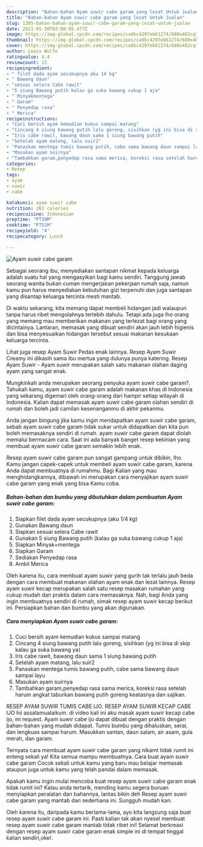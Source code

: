 ```yaml
---
description: "Bahan-bahan Ayam suwir cabe garam yang lezat Untuk Jualan"
title: "Bahan-bahan Ayam suwir cabe garam yang lezat Untuk Jualan"
slug: 1305-bahan-bahan-ayam-suwir-cabe-garam-yang-lezat-untuk-jualan
date: 2021-05-30T02:08:05.477Z
image: https://img-global.cpcdn.com/recipes/cadbc4297eb61274/680x482cq70/ayam-suwir-cabe-garam-foto-resep-utama.jpg
thumbnail: https://img-global.cpcdn.com/recipes/cadbc4297eb61274/680x482cq70/ayam-suwir-cabe-garam-foto-resep-utama.jpg
cover: https://img-global.cpcdn.com/recipes/cadbc4297eb61274/680x482cq70/ayam-suwir-cabe-garam-foto-resep-utama.jpg
author: Lewis Wolfe
ratingvalue: 4.4
reviewcount: 15
recipeingredient:
- " filet dada ayam secukupnya aku 14 kg"
- " Bawang daun"
- "sesuai selera Cabe rawit"
- "5 siung Bawang putih kalau ga suka bawang cukup 1 aja"
- " Minyakmentega"
- " Garam"
- " Penyedap rasa"
- " Merica"
recipeinstructions:
- "Cuci bersih ayam kemudian kukus sampai matang"
- "Cincang 4 siung bawang putih lalu goreng, sisihkan (yg ini bisa di skip kalau ga suka bawang ya)"
- "Iris cabe rawit, bawang daun sama 1 siung bawang putih"
- "Setelah ayam matang, lalu suir2"
- "Panaskan mentega tumis bawang putih, cabe sama bawang daun sampai layu"
- "Masukan ayam suirnya"
- "Tambahkan garam,penyedap rasa sama merica, koreksi rasa setelah harum angkat taburkan bawang putih goreng keatasnya dan sajikan."
categories:
- Resep
tags:
- ayam
- suwir
- cabe

katakunci: ayam suwir cabe 
nutrition: 263 calories
recipecuisine: Indonesian
preptime: "PT38M"
cooktime: "PT51M"
recipeyield: "4"
recipecategory: Lunch

---
```



![Ayam suwir cabe garam](https://img-global.cpcdn.com/recipes/cadbc4297eb61274/680x482cq70/ayam-suwir-cabe-garam-foto-resep-utama.jpg)

Sebagai seorang ibu, menyediakan santapan nikmat kepada keluarga adalah suatu hal yang mengasyikan bagi kamu sendiri. Tanggung jawab seorang  wanita bukan cuman mengerjakan pekerjaan rumah saja, namun kamu pun harus menyediakan kebutuhan gizi terpenuhi dan juga santapan yang disantap keluarga tercinta mesti mantab.

Di waktu  sekarang, kita memang dapat membeli hidangan jadi walaupun tanpa harus ribet mengolahnya terlebih dahulu. Tetapi ada juga lho orang yang memang mau memberikan makanan yang terlezat bagi orang yang dicintainya. Lantaran, memasak yang dibuat sendiri akan jauh lebih higienis dan bisa menyesuaikan hidangan tersebut sesuai makanan kesukaan keluarga tercinta. 

Lihat juga resep Ayam Suwir Pedas enak lainnya. Resep Ayam Suwir Creamy ini dikasih sama ibu mertua yang dulunya punya katering. Resep Ayam Suwir - Ayam suwir merupakan salah satu makanan olahan daging ayam yang sangat enak.

Mungkinkah anda merupakan seorang penyuka ayam suwir cabe garam?. Tahukah kamu, ayam suwir cabe garam adalah makanan khas di Indonesia yang sekarang digemari oleh orang-orang dari hampir setiap wilayah di Indonesia. Kalian dapat memasak ayam suwir cabe garam olahan sendiri di rumah dan boleh jadi camilan kesenanganmu di akhir pekanmu.

Anda jangan bingung jika kamu ingin mendapatkan ayam suwir cabe garam, sebab ayam suwir cabe garam tidak sukar untuk didapatkan dan kita pun boleh memasaknya sendiri di rumah. ayam suwir cabe garam dapat diolah memalui bermacam cara. Saat ini ada banyak banget resep kekinian yang membuat ayam suwir cabe garam semakin lebih enak.

Resep ayam suwir cabe garam pun sangat gampang untuk dibikin, lho. Kamu jangan capek-capek untuk membeli ayam suwir cabe garam, karena Anda dapat membuatnya di rumahmu. Bagi Kalian yang mau menghidangkannya, dibawah ini merupakan cara menyajikan ayam suwir cabe garam yang enak yang bisa Kamu coba.

<!--inarticleads1-->

##### Bahan-bahan dan bumbu yang dibutuhkan dalam pembuatan Ayam suwir cabe garam:

1. Siapkan  filet dada ayam secukupnya (aku 1/4 kg)
1. Gunakan  Bawang daun
1. Siapkan sesuai selera Cabe rawit
1. Gunakan 5 siung Bawang putih (kalau ga suka bawang cukup 1 aja)
1. Siapkan  Minyak+mentega
1. Siapkan  Garam
1. Sediakan  Penyedap rasa
1. Ambil  Merica


Oleh karena itu, cara membuat ayam suwir yang gurih tak terlalu jauh beda dengan cara membuat makanan olahan ayam enak dan lezat lainnya. Resep ayam suwir kecap merupakan salah satu resep masakan rumahan yang cukup mudah dan praktis dalam cara memasaknya. Nah, bagi Anda yang ingin membuatnya sendiri di rumah, simak resep ayam suwir kecap berikut ini. Persiapkan bahan dan bumbu yang akan digunakan. 

<!--inarticleads2-->

##### Cara menyiapkan Ayam suwir cabe garam:

1. Cuci bersih ayam kemudian kukus sampai matang
1. Cincang 4 siung bawang putih lalu goreng, sisihkan (yg ini bisa di skip kalau ga suka bawang ya)
1. Iris cabe rawit, bawang daun sama 1 siung bawang putih
1. Setelah ayam matang, lalu suir2
1. Panaskan mentega tumis bawang putih, cabe sama bawang daun sampai layu
1. Masukan ayam suirnya
1. Tambahkan garam,penyedap rasa sama merica, koreksi rasa setelah harum angkat taburkan bawang putih goreng keatasnya dan sajikan.


RESEP AYAM SUWIR TUMIS CABE IJO. RESEP AYAM SUWIR KECAP CABE IJO hii assalamualaikum. di video kali ini aku masak ayam suwir kecap cabe ijo, ini request. Ayam suwir cabe ijo dapat dibuat dengan praktis dengan bahan-bahan yang mudah didapat. Tumis bumbu yang dihaluskan, serai, dan lengkuas sampai harum. Masukkan santan, daun salam, air asam, gula merah, dan garam. 

Ternyata cara membuat ayam suwir cabe garam yang nikamt tidak rumit ini enteng sekali ya! Kita semua mampu membuatnya. Cara buat ayam suwir cabe garam Cocok sekali untuk kamu yang baru mau belajar memasak ataupun juga untuk kamu yang telah pandai dalam memasak.

Apakah kamu ingin mulai mencoba buat resep ayam suwir cabe garam enak tidak rumit ini? Kalau anda tertarik, mending kamu segera buruan menyiapkan peralatan dan bahannya, lantas bikin deh Resep ayam suwir cabe garam yang mantab dan sederhana ini. Sungguh mudah kan. 

Oleh karena itu, daripada kamu berlama-lama, ayo kita langsung saja buat resep ayam suwir cabe garam ini. Pasti kalian tak akan nyesel membuat resep ayam suwir cabe garam mantab tidak ribet ini! Selamat berkreasi dengan resep ayam suwir cabe garam enak simple ini di tempat tinggal kalian sendiri,oke!.

